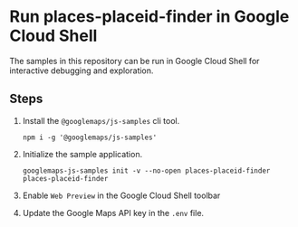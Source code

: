 # Run places-placeid-finder in Google Cloud Shell

The samples in this repository can be run in Google Cloud Shell for interactive debugging and exploration.

## Steps

1. Install the `@googlemaps/js-samples` cli tool.

    ```
    npm i -g '@googlemaps/js-samples'
    ```
1. Initialize the sample application. 
    ```
    googlemaps-js-samples init -v --no-open places-placeid-finder places-placeid-finder
    ```
1. Enable `Web Preview` in the Google Cloud Shell toolbar
1. Update the Google Maps API key in the `.env` file.
